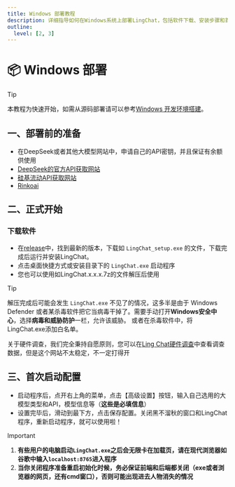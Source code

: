 ```yaml
---
title: Windows 部署教程
description: 详细指导如何在Windows系统上部署LingChat，包括软件下载、安装步骤和首次启动配置指南。
outline:
  level: [2, 3]
---
```


# 📦 Windows 部署

> [!TIP]
> 本教程为快速开始，如需从源码部署请可以参考[Windows 开发环境搭建](../develop/windows_dev.md)。

## 一、部署前的准备

- 在DeepSeek或者其他大模型网站中，申请自己的API密钥，并且保证有余额供使用
- [DeepSeek的官方API获取网站](https://platform.deepseek.com/)
- [硅基流动API获取网站](https://api.siliconflow.com/)
- [Rinkoai](https://rinkoai.com/)

## 二、正式开始

### 下载软件

- 在[release](https://github.com/SlimeBoyOwO/LingChat/releases)中，找到最新的版本，下载如 `LingChat_setup.exe` 的文件，下载完成后运行并安装LingChat。
- 点击桌面快捷方式或安装目录下的 `LingChat.exe` 启动程序
- 您也可以使用如LingChat.x.x.x.7z的文件解压后使用

> [!TIP]
> 解压完成后可能会发生 `LingChat.exe` 不见了的情况，这多半是由于 Windows Defender 或者某杀毒软件把它当病毒干掉了。需要手动打开**Windows安全中心**，选择**病毒和威胁防护**一栏，允许该威胁。 或者在杀毒软件中，将LingChat.exe添加白名单。
> 
> 关于硬件调查，我们完全秉持自愿原则，您可以在[Ling Chat硬件调查](https://dash.myhblog.dpdns.org/)中查看调查数据，但是这个网站不太稳定，不一定打得开

## 三、首次启动配置

- 启动程序后，点开右上角的菜单，点击【高级设置】按钮，输入自己选用的大模型类型和API，模型信息等（**这些是必填信息**）
- 设置完毕后，滑动到最下方，点击保存配置。关闭黑不溜秋的窗口和LingChat程序，重新启动程序，就可以使用啦！

> [!IMPORTANT]
>
> 1. **有些用户的电脑启动`LingChat.exe`之后会无限卡在加载页，请在现代浏览器如谷歌中输入`localhost:8765`进入程序**
> 2. **当你关闭程序准备重启初始化时候，务必保证前端和后端都关闭（exe或者浏览器的网页，还有cmd窗口），否则可能出现进去人物消失的情况**

